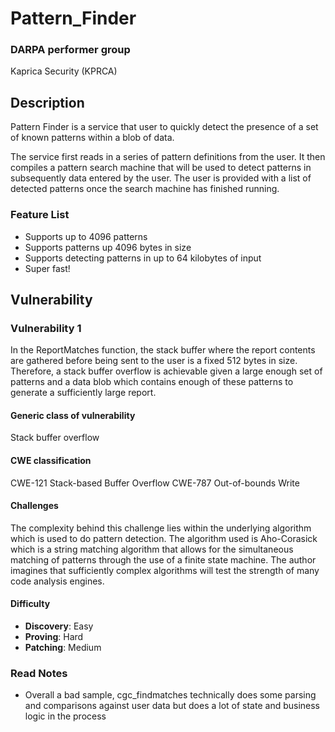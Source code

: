 # Pattern_Finder

### DARPA performer group
Kaprica Security (KPRCA)

## Description

Pattern Finder is a service that user to quickly detect the presence of a set
of known patterns within a blob of data.

The service first reads in a series of pattern definitions from the user. It
then compiles a pattern search machine that will be used to detect patterns in
subsequently data entered by the user. The user is provided with a list of
detected patterns once the search machine has finished running.

### Feature List

 * Supports up to 4096 patterns
 * Supports patterns up 4096 bytes in size
 * Supports detecting patterns in up to 64 kilobytes of input
 * Super fast!

## Vulnerability

### Vulnerability 1

In the ReportMatches function, the stack buffer where the report contents are
gathered before being sent to the user is a fixed 512 bytes in size. Therefore,
a stack buffer overflow is achievable given a large enough set of patterns and
a data blob which contains enough of these patterns to generate a sufficiently
large report.

#### Generic class of vulnerability

Stack buffer overflow

#### CWE classification

CWE-121 Stack-based Buffer Overflow
CWE-787 Out-of-bounds Write

#### Challenges

The complexity behind this challenge lies within the underlying algorithm which
is used to do pattern detection. The algorithm used is Aho-Corasick which is
a string matching algorithm that allows for the simultaneous matching of
patterns through the use of a finite state machine. The author imagines that
sufficiently complex algorithms will test the strength of many code analysis 
engines.

#### Difficulty

 - **Discovery**: Easy
 - **Proving**: Hard
 - **Patching**: Medium


### Read Notes

* Overall a bad sample, cgc_findmatches technically does some parsing and comparisons
  against user data but does a lot of state and business logic in the process